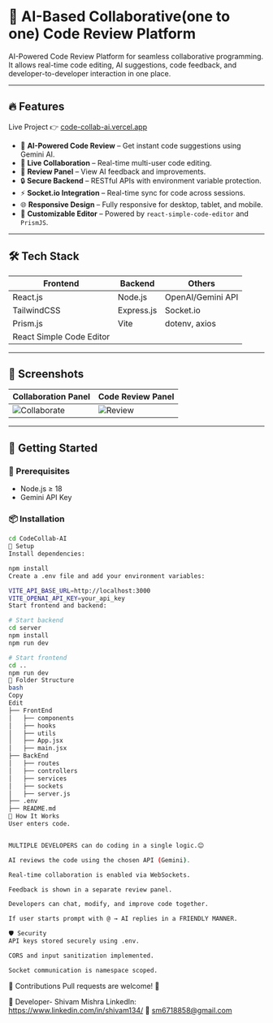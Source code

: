 # 🤖 AI-Based Collaborative(one to one) Code Review Platform

AI-Powered Code Review Platform for seamless collaborative programming. It allows real-time code editing, AI suggestions, code feedback, and developer-to-developer interaction in one place.

---

## 🔥 Features
Live Project 👉 [code-collab-ai.vercel.app](https://code-collab-ai.vercel.app/)
- 🧠 **AI-Powered Code Review** – Get instant code suggestions using Gemini AI.
- 👥 **Live Collaboration** – Real-time multi-user code editing.
- 💬 **Review Panel** – View AI feedback and improvements.
- 🔒 **Secure Backend** – RESTful APIs with environment variable protection.
- ⚡ **Socket.io Integration** – Real-time sync for code across sessions.
- 🌐 **Responsive Design** – Fully responsive for desktop, tablet, and mobile.
- 🧩 **Customizable Editor** – Powered by `react-simple-code-editor` and `PrismJS`.

---

## 🛠️ Tech Stack

| Frontend                | Backend     | Others               |
|-------------------------|-------------|-----------------------|
| React.js                | Node.js     | OpenAI/Gemini API     |
| TailwindCSS             | Express.js  | Socket.io             |
| Prism.js                | Vite        | dotenv, axios         |
| React Simple Code Editor|             |                       |

---

## 📸 Screenshots

| Collaboration Panel | Code Review Panel |
|---------------------|-------------------|
| ![Collaborate](https://github.com/user-attachments/assets/ef279da1-14aa-490e-a52e-9a2d3a2bd679) | ![Review](https://github.com/user-attachments/assets/26a25f8d-545e-4218-a5bc-4fdb096e3ce4) |

---

## 🚀 Getting Started

### 🔧 Prerequisites

- Node.js ≥ 18  
- Gemini API Key

### 📦 Installation

```bash
cd CodeCollab-AI
📁 Setup
Install dependencies:

npm install
Create a .env file and add your environment variables:

VITE_API_BASE_URL=http://localhost:3000
VITE_OPENAI_API_KEY=your_api_key
Start frontend and backend:

# Start backend
cd server
npm install
npm run dev

# Start frontend
cd ..
npm run dev
📂 Folder Structure
bash
Copy
Edit
├── FrontEnd
│   ├── components
│   ├── hooks
│   ├── utils
│   ├── App.jsx
│   ├── main.jsx
├── BackEnd
│   ├── routes
│   ├── controllers
│   ├── services
│   ├── sockets
│   ├── server.js
├── .env
├── README.md
🧠 How It Works
User enters code.


MULTIPLE DEVELOPERS can do coding in a single logic.😊

AI reviews the code using the chosen API (Gemini).

Real-time collaboration is enabled via WebSockets.

Feedback is shown in a separate review panel.

Developers can chat, modify, and improve code together.

If user starts prompt with @ → AI replies in a FRIENDLY MANNER.

🛡️ Security
API keys stored securely using .env.

CORS and input sanitization implemented.

Socket communication is namespace scoped.

```
🤝 Contributions
Pull requests are welcome! 🙌

🙋 Developer- 
Shivam Mishra
LinkedIn: https://www.linkedin.com/in/shivam134/
📧 sm6718858@gmail.com
```
